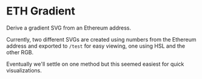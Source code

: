# ETH Gradient

Derive a gradient SVG from an Ethereum address.

Currently, two different SVGs are created using numbers from the Ethereum address and exported to `/test` for easy viewing, one using HSL and the other RGB. 

Eventually we'll settle on one method but this seemed easiest for quick visualizations.
